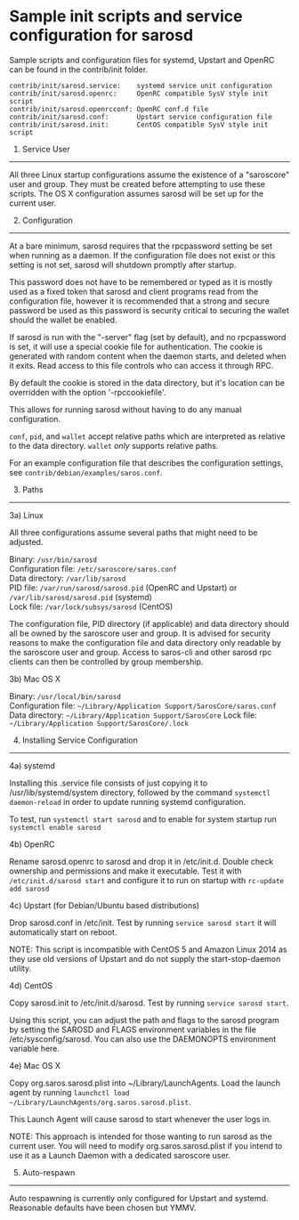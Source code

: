 Sample init scripts and service configuration for sarosd
==========================================================

Sample scripts and configuration files for systemd, Upstart and OpenRC
can be found in the contrib/init folder.

    contrib/init/sarosd.service:    systemd service unit configuration
    contrib/init/sarosd.openrc:     OpenRC compatible SysV style init script
    contrib/init/sarosd.openrcconf: OpenRC conf.d file
    contrib/init/sarosd.conf:       Upstart service configuration file
    contrib/init/sarosd.init:       CentOS compatible SysV style init script

1. Service User
---------------------------------

All three Linux startup configurations assume the existence of a "saroscore" user
and group.  They must be created before attempting to use these scripts.
The OS X configuration assumes sarosd will be set up for the current user.

2. Configuration
---------------------------------

At a bare minimum, sarosd requires that the rpcpassword setting be set
when running as a daemon.  If the configuration file does not exist or this
setting is not set, sarosd will shutdown promptly after startup.

This password does not have to be remembered or typed as it is mostly used
as a fixed token that sarosd and client programs read from the configuration
file, however it is recommended that a strong and secure password be used
as this password is security critical to securing the wallet should the
wallet be enabled.

If sarosd is run with the "-server" flag (set by default), and no rpcpassword is set,
it will use a special cookie file for authentication. The cookie is generated with random
content when the daemon starts, and deleted when it exits. Read access to this file
controls who can access it through RPC.

By default the cookie is stored in the data directory, but it's location can be overridden
with the option '-rpccookiefile'.

This allows for running sarosd without having to do any manual configuration.

`conf`, `pid`, and `wallet` accept relative paths which are interpreted as
relative to the data directory. `wallet` *only* supports relative paths.

For an example configuration file that describes the configuration settings,
see `contrib/debian/examples/saros.conf`.

3. Paths
---------------------------------

3a) Linux

All three configurations assume several paths that might need to be adjusted.

Binary:              `/usr/bin/sarosd`  
Configuration file:  `/etc/saroscore/saros.conf`  
Data directory:      `/var/lib/sarosd`  
PID file:            `/var/run/sarosd/sarosd.pid` (OpenRC and Upstart) or `/var/lib/sarosd/sarosd.pid` (systemd)  
Lock file:           `/var/lock/subsys/sarosd` (CentOS)  

The configuration file, PID directory (if applicable) and data directory
should all be owned by the saroscore user and group.  It is advised for security
reasons to make the configuration file and data directory only readable by the
saroscore user and group.  Access to saros-cli and other sarosd rpc clients
can then be controlled by group membership.

3b) Mac OS X

Binary:              `/usr/local/bin/sarosd`  
Configuration file:  `~/Library/Application Support/SarosCore/saros.conf`  
Data directory:      `~/Library/Application Support/SarosCore`
Lock file:           `~/Library/Application Support/SarosCore/.lock`

4. Installing Service Configuration
-----------------------------------

4a) systemd

Installing this .service file consists of just copying it to
/usr/lib/systemd/system directory, followed by the command
`systemctl daemon-reload` in order to update running systemd configuration.

To test, run `systemctl start sarosd` and to enable for system startup run
`systemctl enable sarosd`

4b) OpenRC

Rename sarosd.openrc to sarosd and drop it in /etc/init.d.  Double
check ownership and permissions and make it executable.  Test it with
`/etc/init.d/sarosd start` and configure it to run on startup with
`rc-update add sarosd`

4c) Upstart (for Debian/Ubuntu based distributions)

Drop sarosd.conf in /etc/init.  Test by running `service sarosd start`
it will automatically start on reboot.

NOTE: This script is incompatible with CentOS 5 and Amazon Linux 2014 as they
use old versions of Upstart and do not supply the start-stop-daemon utility.

4d) CentOS

Copy sarosd.init to /etc/init.d/sarosd. Test by running `service sarosd start`.

Using this script, you can adjust the path and flags to the sarosd program by
setting the SAROSD and FLAGS environment variables in the file
/etc/sysconfig/sarosd. You can also use the DAEMONOPTS environment variable here.

4e) Mac OS X

Copy org.saros.sarosd.plist into ~/Library/LaunchAgents. Load the launch agent by
running `launchctl load ~/Library/LaunchAgents/org.saros.sarosd.plist`.

This Launch Agent will cause sarosd to start whenever the user logs in.

NOTE: This approach is intended for those wanting to run sarosd as the current user.
You will need to modify org.saros.sarosd.plist if you intend to use it as a
Launch Daemon with a dedicated saroscore user.

5. Auto-respawn
-----------------------------------

Auto respawning is currently only configured for Upstart and systemd.
Reasonable defaults have been chosen but YMMV.
